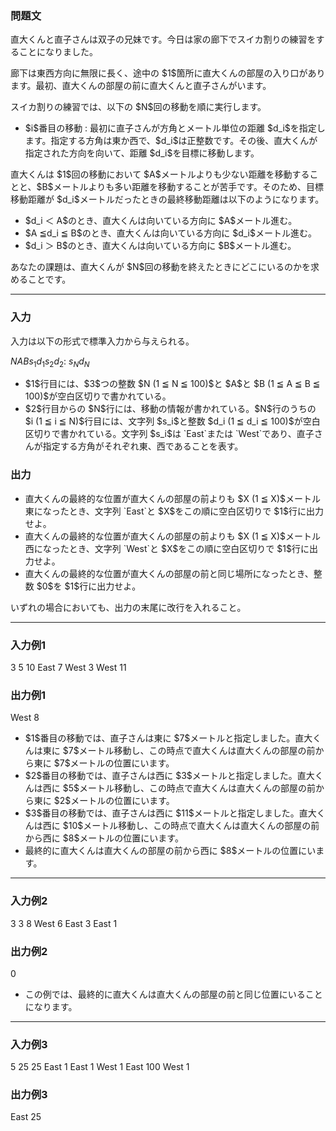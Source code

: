 
<div>

<div>

<div>

<section>

### **問題文**

<p>
直大くんと直子さんは双子の兄妹です。今日は家の廊下でスイカ割りの練習をすることになりました。
</p>

<p>
廊下は東西方向に無限に長く、途中の $1$箇所に直大くんの部屋の入り口があります。最初、直大くんの部屋の前に直大くんと直子さんがいます。
</p>

<p>
スイカ割りの練習では、以下の $N$回の移動を順に実行します。
</p>

<ul>

<li>
$i$番目の移動 : 最初に直子さんが方角とメートル単位の距離 $d_i$を指定します。指定する方角は東か西で、$d_i$は正整数です。その後、直大くんが指定された方向を向いて、距離 $d_i$を目標に移動します。
</li>

</ul>

<p>
直大くんは $1$回の移動において $A$メートルよりも少ない距離を移動することと、$B$メートルよりも多い距離を移動することが苦手です。そのため、目標移動距離が $d_i$メートルだったときの最終移動距離は以下のようになります。
</p>

<ul>

<li>
$d_i ＜ A$のとき、直大くんは向いている方向に $A$メートル進む。
</li>

<li>
$A ≦d_i ≦ B$のとき、直大くんは向いている方向に $d_i$メートル進む。
</li>

<li>
$d_i ＞ B$のとき、直大くんは向いている方向に $B$メートル進む。
</li>

</ul>

<p>
あなたの課題は、直大くんが $N$回の移動を終えたときにどこにいるのかを求めることです。
</p>

</section>

</div>

---

<div>

<div>

<section>

### **入力**

<p>
入力は以下の形式で標準入力から与えられる。
</p>

<div>

$N$$A$$B$$s_1$$d_1$$s_2$$d_2$:
$s_N$$d_N$
</div>

<ul>

<li>
$1$行目には、$3$つの整数 $N (1 ≦ N ≦ 100)$と $A$と $B (1 ≦ A ≦ B ≦ 100)$が空白区切りで書かれている。
</li>

<li>
$2$行目からの $N$行には、移動の情報が書かれている。$N$行のうちの $i (1 ≦ i ≦ N)$行目には、文字列 $s_i$と整数 $d_i (1 ≦ d_i ≦ 100)$が空白区切りで書かれている。文字列 $s_i$は `East`または `West`であり、直子さんが指定する方角がそれぞれ東、西であることを表す。
</li>

</ul>

</section>

</div>

<div>

<section>

### **出力**

<ul>

<li>
直大くんの最終的な位置が直大くんの部屋の前よりも $X (1 ≦ X)$メートル東になったとき、文字列 `East`と $X$をこの順に空白区切りで $1$行に出力せよ。
</li>

<li>
直大くんの最終的な位置が直大くんの部屋の前よりも $X (1 ≦ X)$メートル西になったとき、文字列 `West`と $X$をこの順に空白区切りで $1$行に出力せよ。
</li>

<li>
直大くんの最終的な位置が直大くんの部屋の前と同じ場所になったとき、整数 $0$を $1$行に出力せよ。
</li>

</ul>

<p>
いずれの場合においても、出力の末尾に改行を入れること。
</p>

</section>

</div>

</div>

---

<div>

<section>

### **入力例1**

<div>

3 5 10
East 7
West 3
West 11

</div>

</section>

</div>

<div>

<section>

### **出力例1**

<div>

West 8

</div>

<ul>

<li>
$1$番目の移動では、直子さんは東に $7$メートルと指定しました。直大くんは東に $7$メートル移動し、この時点で直大くんは直大くんの部屋の前から東に $7$メートルの位置にいます。
</li>

<li>
$2$番目の移動では、直子さんは西に $3$メートルと指定しました。直大くんは西に $5$メートル移動し、この時点で直大くんは直大くんの部屋の前から東に $2$メートルの位置にいます。
</li>

<li>
$3$番目の移動では、直子さんは西に $11$メートルと指定しました。直大くんは西に $10$メートル移動し、この時点で直大くんは直大くんの部屋の前から西に $8$メートルの位置にいます。
</li>

<li>
最終的に直大くんは直大くんの部屋の前から西に $8$メートルの位置にいます。
</li>

</ul>

</section>

</div>

---

<div>

<section>

### **入力例2**

<div>

3 3 8
West 6
East 3
East 1

</div>

</section>

</div>

<div>

<section>

### **出力例2**

<div>

0

</div>

<ul>

<li>
この例では、最終的に直大くんは直大くんの部屋の前と同じ位置にいることになります。
</li>

</ul>

</section>

</div>

---

<div>

<section>

### **入力例3**

<div>

5 25 25
East 1
East 1
West 1
East 100
West 1

</div>

</section>

</div>

<div>

<section>

### **出力例3**

<div>

East 25

</div>

</section>

</div>

</div>

</div>
